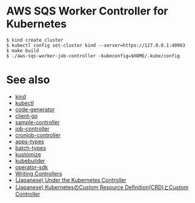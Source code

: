 AWS SQS Worker Controller for Kubernetes
=================================================

```
$ kind create cluster
$ kubectl config set-cluster kind --server=https://127.0.0.1:40963
$ make build
$ ./aws-sqs-worker-job-controller -kubeconfig=$HOME/.kube/config
```

# See also
* [kind](https://github.com/kubernetes-sigs/kind)
* [kubectl](https://github.com/kubernetes/kubectl)
* [code-generator](https://github.com/kubernetes/code-generator)
* [client-go](https://github.com/kubernetes/client-go)
* [sample-controller](https://github.com/kubernetes/sample-controller)
* [job-controller](https://github.com/kubernetes/kubernetes/blob/master/pkg/controller/job/job_controller.go)
* [cronjob-controller](https://github.com/kubernetes/kubernetes/blob/master/pkg/controller/cronjob/cronjob_controller.go)
* [apps-types](https://github.com/kubernetes/kubernetes/blob/master/pkg/apis/apps/types.go)
* [batch-types](https://github.com/kubernetes/kubernetes/blob/master/pkg/apis/batch/types.go)
* [kustomize](https://github.com/kubernetes-sigs/kustomize)
* [kubebuilder](https://github.com/kubernetes-sigs/kubebuilder)
* [operator-sdk](https://github.com/operator-framework/operator-sdk)
* [Writing Controllers](https://github.com/kubernetes/community/blob/master/contributors/devel/sig-api-machinery/controllers.md)
* [(Japanese) Under the Kubernetes Controller](https://speakerdeck.com/govargo/under-the-kubernetes-controller-36f9b71b-9781-4846-9625-23c31da93014)
* [(Japanese) KubernetesのCustom Resource Definition(CRD)とCustom Controller](https://www.sambaiz.net/article/182/)
